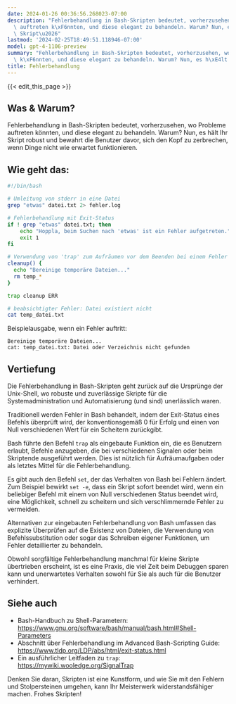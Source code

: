 ```yaml
---
date: 2024-01-26 00:36:56.268023-07:00
description: "Fehlerbehandlung in Bash-Skripten bedeutet, vorherzusehen, wo Probleme\
  \ auftreten k\xF6nnten, und diese elegant zu behandeln. Warum? Nun, es h\xE4lt Ihr\
  \ Skript\u2026"
lastmod: '2024-02-25T18:49:51.118946-07:00'
model: gpt-4-1106-preview
summary: "Fehlerbehandlung in Bash-Skripten bedeutet, vorherzusehen, wo Probleme auftreten\
  \ k\xF6nnten, und diese elegant zu behandeln. Warum? Nun, es h\xE4lt Ihr Skript\u2026"
title: Fehlerbehandlung
---
```


{{< edit_this_page >}}

## Was & Warum?

Fehlerbehandlung in Bash-Skripten bedeutet, vorherzusehen, wo Probleme auftreten könnten, und diese elegant zu behandeln. Warum? Nun, es hält Ihr Skript robust und bewahrt die Benutzer davor, sich den Kopf zu zerbrechen, wenn Dinge nicht wie erwartet funktionieren.

## Wie geht das:

```Bash
#!/bin/bash

# Umleitung von stderr in eine Datei
grep "etwas" datei.txt 2> fehler.log

# Fehlerbehandlung mit Exit-Status
if ! grep "etwas" datei.txt; then
    echo "Hoppla, beim Suchen nach 'etwas' ist ein Fehler aufgetreten."
    exit 1
fi

# Verwendung von 'trap' zum Aufräumen vor dem Beenden bei einem Fehler
cleanup() {
  echo "Bereinige temporäre Dateien..."
  rm temp_*
}

trap cleanup ERR

# beabsichtigter Fehler: Datei existiert nicht
cat temp_datei.txt
```

Beispielausgabe, wenn ein Fehler auftritt:

```
Bereinige temporäre Dateien...
cat: temp_datei.txt: Datei oder Verzeichnis nicht gefunden
```

## Vertiefung

Die Fehlerbehandlung in Bash-Skripten geht zurück auf die Ursprünge der Unix-Shell, wo robuste und zuverlässige Skripte für die Systemadministration und Automatisierung (und sind) unerlässlich waren.

Traditionell werden Fehler in Bash behandelt, indem der Exit-Status eines Befehls überprüft wird, der konventionsgemäß 0 für Erfolg und einen von Null verschiedenen Wert für ein Scheitern zurückgibt.

Bash führte den Befehl `trap` als eingebaute Funktion ein, die es Benutzern erlaubt, Befehle anzugeben, die bei verschiedenen Signalen oder beim Skriptende ausgeführt werden. Dies ist nützlich für Aufräumaufgaben oder als letztes Mittel für die Fehlerbehandlung.

Es gibt auch den Befehl `set`, der das Verhalten von Bash bei Fehlern ändert. Zum Beispiel bewirkt `set -e`, dass ein Skript sofort beendet wird, wenn ein beliebiger Befehl mit einem von Null verschiedenen Status beendet wird, eine Möglichkeit, schnell zu scheitern und sich verschlimmernde Fehler zu vermeiden.

Alternativen zur eingebauten Fehlerbehandlung von Bash umfassen das explizite Überprüfen auf die Existenz von Dateien, die Verwendung von Befehlssubstitution oder sogar das Schreiben eigener Funktionen, um Fehler detaillierter zu behandeln.

Obwohl sorgfältige Fehlerbehandlung manchmal für kleine Skripte übertrieben erscheint, ist es eine Praxis, die viel Zeit beim Debuggen sparen kann und unerwartetes Verhalten sowohl für Sie als auch für die Benutzer verhindert.

## Siehe auch

- Bash-Handbuch zu Shell-Parametern: https://www.gnu.org/software/bash/manual/bash.html#Shell-Parameters
- Abschnitt über Fehlerbehandlung im Advanced Bash-Scripting Guide: https://www.tldp.org/LDP/abs/html/exit-status.html
- Ein ausführlicher Leitfaden zu `trap`: https://mywiki.wooledge.org/SignalTrap

Denken Sie daran, Skripten ist eine Kunstform, und wie Sie mit den Fehlern und Stolpersteinen umgehen, kann Ihr Meisterwerk widerstandsfähiger machen. Frohes Skripten!

